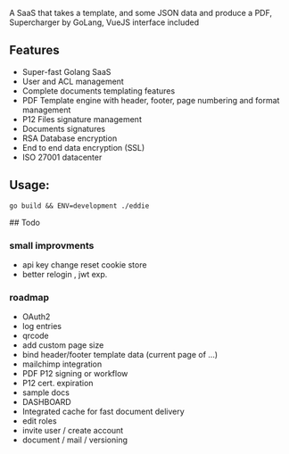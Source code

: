 
A SaaS that takes a template, and some JSON data and produce a PDF,
Supercharger by GoLang, VueJS interface included

## Features

* Super-fast Golang SaaS
* User and ACL management
* Complete documents templating features
* PDF Template engine with header, footer, page numbering and format management
* P12 Files signature management
* Documents signatures
* RSA Database encryption
* End to end data encryption (SSL)
* ISO 27001 datacenter

## Usage:

`
go build && ENV=development ./eddie
`


## Todo

### small improvments
- api key change reset cookie store
- better relogin , jwt exp.

### roadmap
- OAuth2
- log entries
- qrcode
- add custom page size
- bind header/footer template data (current page of ...)
- mailchimp integration
- PDF P12 signing or workflow
- P12 cert. expiration
- sample docs
- DASHBOARD
- Integrated cache for fast document delivery
- edit roles
- invite user / create account
- document / mail / versioning


